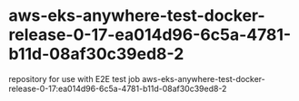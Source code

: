 # aws-eks-anywhere-test-docker-release-0-17-ea014d96-6c5a-4781-b11d-08af30c39ed8-2
repository for use with E2E test job aws-eks-anywhere-test-docker-release-0-17:ea014d96-6c5a-4781-b11d-08af30c39ed8-2
